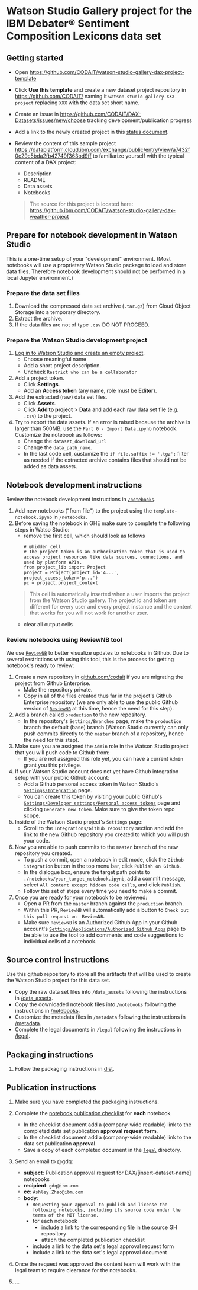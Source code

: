 # Watson Studio Gallery project for the IBM Debater® Sentiment Composition Lexicons data set

## Getting started

- Open https://github.com/CODAIT/watson-studio-gallery-dax-project-template
- Click **Use this template** and create a new dataset project repository in https://github.com/CODAIT/ naming it `watson-studio-gallery-XXX-project`  replacing `XXX` with the data set short name.
- Create an issue in https://github.com/CODAIT/DAX-Datasets/issues/new/choose tracking development/publication progress
- Add a link to the newly created project in this [status document](https://github.ibm.com/CODAIT/DAX-Datasets/blob/master/OWNERS.md).
- Review the content of this sample project https://dataplatform.cloud.ibm.com/exchange/public/entry/view/a7432f0c29c5bda2fb42749f363bd9ff to familiarize yourself with the typical content of a DAX project:
  - Description
  - README
  - Data assets
  - Notebooks
  
  > The source for this project is located here: https://github.ibm.com/CODAIT/watson-studio-gallery-dax-weather-project

## Prepare for notebook development in Watson Studio

This is a one-time setup of your "development" environment. (Most notebooks will use a proprietary Watson Studio package to load and store data files. Therefore notebook development should not be performed in a local Jupyter environment.)

### Prepare the data set files

1. Download the compressed data set archive (`.tar.gz`) from Cloud Object Storage into a temporary directory.
1. Extract the archive.
1. If the data files are not of type `.csv` DO NOT PROCEED.

### Prepare the Watson Studio development project

1. [Log in to Watson Studio and create an empty project](https://dataplatform.cloud.ibm.com/projects/new-project?context=wdp).
   - Choose meaningful name
   - Add a short project description.
   - Uncheck `Restrict who can be a collaborator`
1. Add a project token.
   - Click **Settings**.
   - Add an **Access token** (any name, role must be **Editor**).
1. Add the extracted (raw) data set files.   
   - Click **Assets**.
   - Click **Add to project** > **Data** and add each raw data set file (e.g. `.csv`) to the project.
1. Try to export the data assets. If an error is raised because the archive is larger than 500MB, use the `Part 0 - Import Data.ipynb` notebook. Customize the notebook as follows:
   - Change the `dataset_download_url` 
   - Change the `data_path_name`. 
   - In the last code cell, customize the `if file.suffix != '.tgz':` filter as needed if the extracted archive contains files that should not be added as data assets.
   
## Notebook development instructions

Review the notebook development instructions in [`/notebooks`](/notebooks).

1. Add new notebooks ("from file") to the project using the `template-notebook.ipynb` in `/notebooks`.
1. Before saving the notebook in GHE make sure to complete the following steps in Watso Studio:
   - remove the first cell, which should look as follows
     ```
     # @hidden_cell
     # The project token is an authorization token that is used to access project resources like data sources, connections, and used by platform APIs.
     from project_lib import Project
     project = Project(project_id='4...', project_access_token='p...')
     pc = project.project_context
     ```
    > This cell is automatically inserted when a user imports the project from the Watson Studio gallery. The project id and token are different for every user and every project instance and the content that works for you will not work for another user.
   - clear all output cells
   
### Review notebooks using ReviewNB tool

We use [`ReviewNB`](https://www.reviewnb.com/) to better visualize updates to notebooks in Github. Due to several restrictions with using this tool, this is the process for getting notebook's ready to review:

1. Create a new repository in [github.com/codait](github.com/codait) if you are migrating the project from Github Enterprise.
   - Make the repository private.
   - Copy in all of the files created thus far in the project's Github Enterprise repository (we are only able to use the public Github version of [`ReviewNB`](https://www.reviewnb.com/) at this time, hence the need for this step).
2. Add a branch called `production` to the new repository.
   - In the repository's `Settings/Branches` page, make the `production` branch the default (base) branch (Watson Studio currently can only push commits directly to the `master` branch of a repository, hence the need for this step).
3. Make sure you are assigned the `Admin` role in the Watson Studio project that you will push code to Github from:
   - If you are not assigned this role yet, you can have a current `Admin` grant you this privilege. 
4. If your Watson Studio account does not yet have Github integration setup with your public Github account:
   - Add a Github personal access token in Watson Studio's [`Settings/Integration`](https://dataplatform.cloud.ibm.com/settings/integrations) page. 
   - You can create this token by visiting your public Github's [`Settings/Developer settings/Personal access tokens`](https://github.com/settings/tokens) page and clicking `Generate new token`. Make sure to give the token repo scope. 
5. Inside of the Watson Studio project's `Settings` page:
   - Scroll to the `Integrations/Github repository` section and add the link to the new Github repository you created to which you will push your code.  
6. Now you are able to push commits to the `master` branch of the new repository you created. 
   - To push a commit, open a notebook in edit mode, click the `Github integration` button in the top menu bar, click `Publish on Github`. 
   - In the dialogue box, ensure the target path points to `./notebooks/your_target_notebook.ipynb`, add a commit message, select `All content except hidden code cells`, and click `Publish`. 
   - Follow this set of steps every time you need to make a commit.
7. Once you are ready for your notebook to be reviewed: 
   - Open a PR from the `master` branch against the `production` branch. 
   - Within this PR, `ReviewNB` will automatically add a button to `Check out this pull request on  ReviewNB`. 
   - Make sure `ReviewNB` is an Authorized Github App in your Github account's [`Settings/Applications/Authorized Github Apps`](https://github.com/settings/apps/authorizations) page to be able to use the tool to add comments and code suggestions to individual cells of a notebook. 


## Source control instructions

Use this github repository to store all the artifacts that will be used to create the Watson Studio project for this data set.

- Copy the raw data set files into `/data_assets` following the instructions in [/data_assets](/data_assets).
- Copy the downloaded notebook files into `/notebooks` following the instructions in [/notebooks](/notebooks).
- Customize the metadata files in `/metadata` following the instructions in [/metadata](/metadata).
- Complete the legal documents in `/legal` following the instructions in [/legal](/legal).


## Packaging instructions

1. Follow the packaging instructions in [dist](dist/). 

## Publication instructions

1. Make sure you have completed the packaging instructions.
1. Complete the [notebook publication checklist](https://github.ibm.com/CODAIT/watson-studio-gallery-dax-project-template/blob/master/legal/Watson%20Studio%20Legal%20Checklist%20-%20notebook_tutorial%20(updt%20May%2030%2C2018).docx) for **each** notebook.
   * In the checklist document add a (company-wide readable) link to the completed data set publication **approval request form**.
   * In the checklist document add a (company-wide readable) link to the data set publication **approval**. 
   * Save a copy of each completed document in the [`legal`](legal/) directory.
1. Send an email to @gdq:
   * **subject**: Publication approval request for DAX/[insert-dataset-name] notebooks  
   * **recipient**: `gdq@ibm.com`
   * **cc**: `Ashley.Zhao@ibm.com`
   * **body**:
      * `Requesting your approval to publish and license the following notebooks, including its source code under the terms of the MIT license.`
      * for each notebook
        * include a link to the corresponding file in the source GH repository
        * attach the completed publication checklist
      * include a link to the data set's legal approval request form
      * include a link to the data set's legal approval document

1. Once the request was approved the content team will work with the legal team to require clearance for the notebooks.
1. ...
